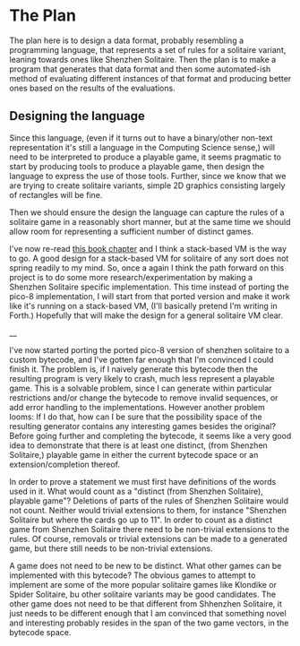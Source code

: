 # The Plan

The plan here is to design a data format, probably resembling a programming language, that represents a set of rules for a solitaire variant, leaning towards ones like Shenzhen Solitaire. Then the plan is to make a program that generates that data format and then some automated-ish method of evaluating different instances of that format and producing better ones based on the results of the evaluations.

## Designing the language

Since this language, (even if it turns out to have a binary/other non-text representation it's still a language in the Computing Science sense,) will need to be interpreted to produce a playable game, it seems pragmatic to start by producing tools to produce a playable game, then design the language to express the use of those tools. Further, since we know that we are trying to create solitaire variants, simple 2D graphics consisting largely of rectangles will be fine.

Then we should ensure the design the language can capture the rules of a solitaire game in a reasonably short manner, but at the same time we should allow room for representing a sufficient number of distinct games.

I've now re-read [this book chapter](http://gameprogrammingpatterns.com/bytecode.html) and I think a stack-based VM is the way to go. A good design for a stack-based VM for solitaire of any sort does not spring readily to my mind. So, once a again I think the path forward on this project is to do some more research/experimentation by making a Shenzhen Solitaire specific implementation. This time instead of porting the pico-8 implementation, I will start from that ported version and make it work like it's running on a stack-based VM, (I'll basically pretend I'm writing in Forth.) Hopefully that will make the design for a general solitaire VM clear.

__

I've now started porting the ported pico-8 version of shenzhen solitaire to a custom bytecode, and I've gotten far enough that I'm convinced I could finish it. The problem is, if I naively generate this bytecode then the resulting program is very likely to crash, much less represent a playable game. This is a solvable problem, since I can generate within particular restrictions and/or change the bytecode to remove invalid sequences, or add error handling to the implementations. However another problem looms: If I do that, how can I be sure that the possibility space of the resulting generator contains any interesting games besides the original? Before going further and completing the bytecode, it seems like a very good idea to demonstrate that there is at least one distinct, (from Shenzhen Solitaire,) playable game in either the current bytecode space or an extension/completion thereof.

In order to prove a statement we must first have definitions of the words used in it. What would count as a "distinct (from Shenzhen Solitaire), playable game"? Deletions of parts of the rules of Shenzhen Solitaire would not count. Neither would trivial extensions to them, for instance "Shenzhen Solitaire but where the cards go up to 11". In order to count as a distinct game from Shenzhen Solitaire there need to be non-trivial extensions to the rules. Of course, removals or trivial extensions can be made to a generated game, but there still needs to be non-trivial extensions.

A game does not need to be new to be distinct. What other games can be implemented with this bytecode? The obvious games to attempt to implement are some of the more popular solitaire games like Klondike or Spider Solitaire, bu other solitaire variants may be good candidates. The other game does not need to be that different from Shhenzhen Solitaire, it just needs to be different enough that I am convinced that something novel and interesting probably resides in the span of the two game vectors, in the bytecode space.
